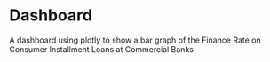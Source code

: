 # Dashboard
A dashboard using plotly to show a bar graph of the Finance Rate on Consumer Installment Loans at Commercial Banks
